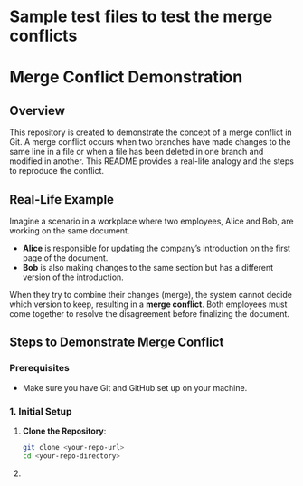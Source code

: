 # Sample test files to test the merge conflicts
# Merge Conflict Demonstration

## Overview
This repository is created to demonstrate the concept of a merge conflict in Git. A merge conflict occurs when two branches have made changes to the same line in a file or when a file has been deleted in one branch and modified in another. This README provides a real-life analogy and the steps to reproduce the conflict.

## Real-Life Example
Imagine a scenario in a workplace where two employees, Alice and Bob, are working on the same document. 

- **Alice** is responsible for updating the company’s introduction on the first page of the document.
- **Bob** is also making changes to the same section but has a different version of the introduction.

When they try to combine their changes (merge), the system cannot decide which version to keep, resulting in a **merge conflict**. Both employees must come together to resolve the disagreement before finalizing the document.

## Steps to Demonstrate Merge Conflict

### Prerequisites
- Make sure you have Git and GitHub set up on your machine.

### 1. Initial Setup
1. **Clone the Repository**:
   ```bash
   git clone <your-repo-url>
   cd <your-repo-directory>
2. 
